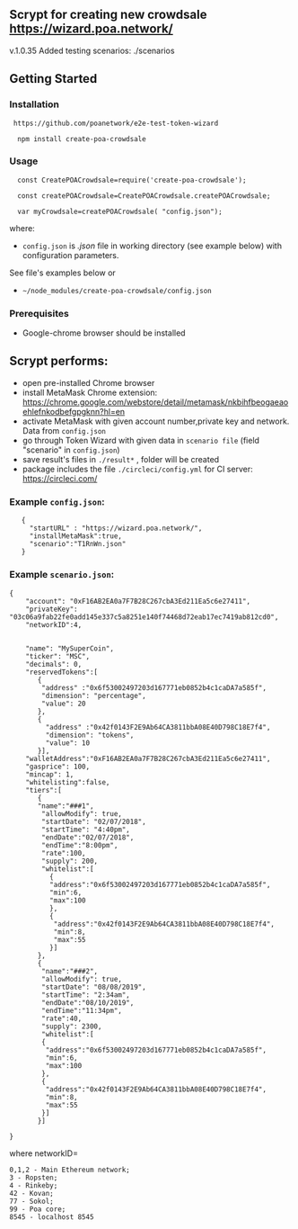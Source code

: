 ## Scrypt for creating new crowdsale   https://wizard.poa.network/
v.1.0.35 Added testing scenarios: ./scenarios

## Getting Started

### Installation
```
 https://github.com/poanetwork/e2e-test-token-wizard
```
```
  npm install create-poa-crowdsale
```
### Usage
```
  const CreatePOACrowdsale=require('create-poa-crowdsale');

  const createPOACrowdsale=CreatePOACrowdsale.createPOACrowdsale;

  var myCrowdsale=createPOACrowdsale( "config.json");
```
where:

* ```config.json``` is _.json_ file in working directory (see example below) with configuration parameters.


See file's examples below or 

* ```~/node_modules/create-poa-crowdsale/config.json```


### Prerequisites

* Google-chrome browser should be installed


## Scrypt performs:

 * open pre-installed Chrome browser
 * install MetaMask Chrome extension: https://chrome.google.com/webstore/detail/metamask/nkbihfbeogaeaoehlefnkodbefgpgknn?hl=en
 * activate MetaMask with given account number,private key and network. Data from ```config.json```
 * go through Token Wizard with given data in  ```scenario file``` (field "scenario" in ```config.json```) 
 * save result's files in ```./result*``` , folder will be created
 * package includes the file   ```./circleci/config.yml```   for CI server: https://circleci.com/
### Example  ```config.json```:
 ```
    {
      "startURL" : "https://wizard.poa.network/",
      "installMetaMask":true,
      "scenario":"T1RnWn.json"
    }
  ```
### Example  ```scenario.json```:
```
{
    "account": "0xF16AB2EA0a7F7B28C267cbA3Ed211Ea5c6e27411",
    "privateKey": "03c06a9fab22fe0add145e337c5a8251e140f74468d72eab17ec7419ab812cd0",
    "networkID":4,


    "name": "MySuperCoin",
    "ticker": "MSC",
    "decimals": 0,
    "reservedTokens":[
       {
        "address" :"0x6f53002497203d167771eb0852b4c1caDA7a585f",
        "dimension": "percentage",
        "value": 20
       },
       {
         "address" :"0x42f0143F2E9Ab64CA3811bbA08E40D798C18E7f4",
         "dimension": "tokens",
         "value": 10
       }],
    "walletAddress":"0xF16AB2EA0a7F7B28C267cbA3Ed211Ea5c6e27411",
    "gasprice": 100,
    "mincap": 1,
    "whitelisting":false,
    "tiers":[
       {
       "name":"###1",
        "allowModify": true,
        "startDate": "02/07/2018",
        "startTime": "4:40pm",
        "endDate":"02/07/2018",
        "endTime":"8:00pm",
        "rate":100,
        "supply": 200,
        "whitelist":[
          {
          "address":"0x6f53002497203d167771eb0852b4c1caDA7a585f",
          "min":6,
          "max":100
          },
          {
           "address":"0x42f0143F2E9Ab64CA3811bbA08E40D798C18E7f4",
           "min":8,
           "max":55
          }]
       },
       {
        "name":"###2",
        "allowModify": true,
        "startDate": "08/08/2019",
        "startTime": "2:34am",
        "endDate":"08/10/2019",
        "endTime":"11:34pm",
        "rate":40,
        "supply": 2300,
        "whitelist":[
        {
         "address":"0x6f53002497203d167771eb0852b4c1caDA7a585f",
         "min":6,
         "max":100
        },
        {
         "address":"0x42f0143F2E9Ab64CA3811bbA08E40D798C18E7f4",
         "min":8,
         "max":55
        }]
       }]

}
```


 where networkID=
 ```
 0,1,2 - Main Ethereum network;
 3 - Ropsten;
 4 - Rinkeby;
 42 - Kovan;
 77 - Sokol;
 99 - Poa core;
 8545 - localhost 8545
 ```
 
 
 
 